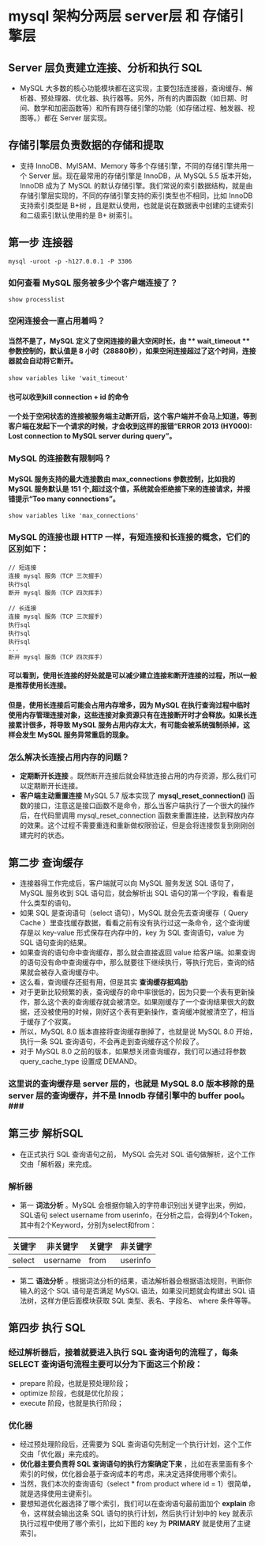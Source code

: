 # mysql 架构分两层  server层 和 存储引擎层

## Server 层负责建立连接、分析和执行 SQL
- MySQL 大多数的核心功能模块都在这实现，主要包括连接器，查询缓存、解析器、预处理器、优化器、执行器等。另外，所有的内置函数（如日期、时间、数学和加密函数等）和所有跨存储引擎的功能（如存储过程、触发器、视图等。）都在 Server 层实现。

## 存储引擎层负责数据的存储和提取
- 支持 InnoDB、MyISAM、Memory 等多个存储引擎，不同的存储引擎共用一个 Server 层。现在最常用的存储引擎是 InnoDB，从 MySQL 5.5 版本开始， InnoDB 成为了 MySQL 的默认存储引擎。我们常说的索引数据结构，就是由存储引擎层实现的，不同的存储引擎支持的索引类型也不相同，比如 InnoDB 支持索引类型是 B+树 ，且是默认使用，也就是说在数据表中创建的主键索引和二级索引默认使用的是 B+ 树索引。

## 第一步  连接器

``` shell
mysql -uroot -p -h127.0.0.1 -P 3306
```
### 如何查看 MySQL 服务被多少个客户端连接了？

``` shell
show processlist
```

### 空闲连接会一直占用着吗？

#### 当然不是了，MySQL 定义了空闲连接的最大空闲时长，由 ** wait_timeout **   参数控制的，默认值是 8 小时（28880秒），如果空闲连接超过了这个时间，连接器就会自动将它断开。

``` shell
show variables like 'wait_timeout'
```

#### 也可以收到kill connection + id 的命令

#### 一个处于空闲状态的连接被服务端主动断开后，这个客户端并不会马上知道，等到客户端在发起下一个请求的时候，才会收到这样的报错“ERROR 2013 (HY000): Lost connection to MySQL server during query”。


### MySQL 的连接数有限制吗？

#### MySQL 服务支持的最大连接数由 max_connections 参数控制，比如我的 MySQL 服务默认是 151 个,超过这个值，系统就会拒绝接下来的连接请求，并报错提示“Too many connections”。

``` shell
show variables like 'max_connections'
```

### MySQL 的连接也跟 HTTP 一样，有短连接和长连接的概念，它们的区别如下：
``` shell
// 短连接
连接 mysql 服务（TCP 三次握手）
执行sql
断开 mysql 服务（TCP 四次挥手）

// 长连接
连接 mysql 服务（TCP 三次握手）
执行sql
执行sql
执行sql
...
断开 mysql 服务（TCP 四次挥手）
```
#### 可以看到，使用长连接的好处就是可以减少建立连接和断开连接的过程，所以一般是推荐使用长连接。
#### 但是，使用长连接后可能会占用内存增多，因为 MySQL 在执行查询过程中临时使用内存管理连接对象，这些连接对象资源只有在连接断开时才会释放。如果长连接累计很多，将导致 MySQL 服务占用内存太大，有可能会被系统强制杀掉，这样会发生 MySQL 服务异常重启的现象。

### 怎么解决长连接占用内存的问题？
- **定期断开长连接** 。既然断开连接后就会释放连接占用的内存资源，那么我们可以定期断开长连接。  
- **客户端主动重置连接** MySQL 5.7 版本实现了  **mysql_reset_connection()**  函数的接口，注意这是接口函数不是命令，那么当客户端执行了一个很大的操作后，在代码里调用 mysql_reset_connection 函数来重置连接，达到释放内存的效果。这个过程不需要重连和重新做权限验证，但是会将连接恢复到刚刚创建完时的状态。

## 第二步 查询缓存
- 连接器得工作完成后，客户端就可以向 MySQL 服务发送 SQL 语句了，MySQL 服务收到 SQL 语句后，就会解析出 SQL 语句的第一个字段，看看是什么类型的语句。
- 如果 SQL 是查询语句（select 语句），MySQL 就会先去查询缓存（ Query Cache ）里查找缓存数据，看看之前有没有执行过这一条命令，这个查询缓存是以 key-value 形式保存在内存中的，key 为 SQL 查询语句，value 为 SQL 语句查询的结果。
- 如果查询的语句命中查询缓存，那么就会直接返回 value 给客户端。如果查询的语句没有命中查询缓存中，那么就要往下继续执行，等执行完后，查询的结果就会被存入查询缓存中。
- 这么看，查询缓存还挺有用，但是其实 **查询缓存挺鸡肋** 
- 对于更新比较频繁的表，查询缓存的命中率很低的，因为只要一个表有更新操作，那么这个表的查询缓存就会被清空。如果刚缓存了一个查询结果很大的数据，还没被使用的时候，刚好这个表有更新操作，查询缓冲就被清空了，相当于缓存了个寂寞。
- 所以，MySQL 8.0 版本直接将查询缓存删掉了，也就是说 MySQL 8.0 开始，执行一条 SQL 查询语句，不会再走到查询缓存这个阶段了。
- 对于 MySQL 8.0 之前的版本，如果想关闭查询缓存，我们可以通过将参数 query_cache_type 设置成 DEMAND。
### 这里说的查询缓存是 server 层的，也就是 MySQL 8.0 版本移除的是 server 层的查询缓存，并不是 Innodb 存储引擎中的 buffer pool。###

## 第三步 解析SQL
- 在正式执行 SQL 查询语句之前， MySQL 会先对 SQL 语句做解析，这个工作交由「解析器」来完成。
### 解析器
- 第一  **词法分析** 。MySQL 会根据你输入的字符串识别出关键字出来，例如，SQL语句 select username from userinfo，在分析之后，会得到4个Token，其中有2个Keyword，分别为select和from：

| 关键字 | 非关键字 | 关键字 | 非关键字|
|-------|-------|-------|-------|
| select | username | from| userinfo|

- 第二 **语法分析** 。根据词法分析的结果，语法解析器会根据语法规则，判断你输入的这个 SQL 语句是否满足 MySQL 语法，如果没问题就会构建出 SQL 语法树，这样方便后面模块获取 SQL 类型、表名、字段名、 where 条件等等。

## 第四步 执行 SQL
### 经过解析器后，接着就要进入执行 SQL 查询语句的流程了，每条SELECT 查询语句流程主要可以分为下面这三个阶段：
- prepare 阶段，也就是预处理阶段；
- optimize 阶段，也就是优化阶段；
- execute 阶段，也就是执行阶段；

###  优化器
- 经过预处理阶段后，还需要为 SQL 查询语句先制定一个执行计划，这个工作交由「优化器」来完成的。
- **优化器主要负责将 SQL 查询语句的执行方案确定下来** ，比如在表里面有多个索引的时候，优化器会基于查询成本的考虑，来决定选择使用哪个索引。
- 当然，我们本次的查询语句（select * from product where id = 1）很简单，就是选择使用主键索引。
- 要想知道优化器选择了哪个索引，我们可以在查询语句最前面加个 **explain**  命令，这样就会输出这条 SQL 语句的执行计划，然后执行计划中的 key 就表示执行过程中使用了哪个索引，比如下图的 key 为 **PRIMARY**  就是使用了主键索引。
